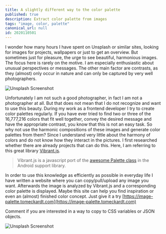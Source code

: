 ```yaml
---
title: A slightly different way to the color palette
published: true
description: Extract color palette from images
tags: "image, color, palette"
canonical_url: null
id: 2020110501
---
```


I wonder how many hours I have spent on Unsplash or similar sites, looking for images for projects, wallpapers or just to get an overview. But sometimes just for pleasure, the urge to see beautiful, harmonious images. The focus here is rarely on the motive. I am especially enthusiastic about unusual perspectives or messages. The other main factor are contrasts, as they (almost) only occur in nature and can only be captured by very well photographers.

![Unsplash Screenshot](assets/unsplash.jpeg)

Unfortunately I am not such a good photographer, in fact I am not a photographer at all. But that does not mean that I do not recognize and want to use this beauty.
During my work as a frontend developer I try to create color palettes regularly. If you have ever tried to find two or three of the 16,777,216 colors that fit well together, convey the desired message and have the appropriate contrast, you know that this is not an easy task.
So why not use the harmonic compositions of these images and generate color palettes from them? Since I understand very little about the harmony of colors and do not know how they interact in the pictures. I first researched whether there are already projects that can do this. Here, I am referring to this great library [Vibrant.js](https://jariz.github.io/vibrant.js/).

> Vibrant.js is a javascript port of the [awesome Palette class](https://developer.android.com/reference/android/support/v7/graphics/Palette.html) in the Android support library.

In order to use this knowledge as efficiently as possible in everyday life I have written a website where you can copy/pull/upload any image you want. Afterwards the image is analyzed by Vibrant.js and a corresponding color palette is displayed.
Maybe this site can help you find inspiration or even an (almost) finished color concept. Just give it a try [https://image-palette.tomeckardt.com](https://image-palette.tomeckardt.com)

Comment if you are interested in a way to copy to CSS variables or JSON objects.

![Unsplash Screenshot](assets/imagepalette.jpeg)
